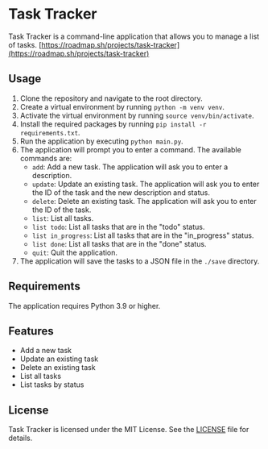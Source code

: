 # Task Tracker

Task Tracker is a command-line application that allows you to manage a list of tasks.
[https://roadmap.sh/projects/task-tracker](https://roadmap.sh/projects/task-tracker)

## Usage

1. Clone the repository and navigate to the root directory.
2. Create a virtual environment by running `python -m venv venv`.
3. Activate the virtual environment by running `source venv/bin/activate`.
4. Install the required packages by running `pip install -r requirements.txt`.
5. Run the application by executing `python main.py`.
6. The application will prompt you to enter a command. The available commands are:
	* `add`: Add a new task. The application will ask you to enter a description.
	* `update`: Update an existing task. The application will ask you to enter the ID of the task and the new description and status.
	* `delete`: Delete an existing task. The application will ask you to enter the ID of the task.
	* `list`: List all tasks.
	* `list todo`: List all tasks that are in the "todo" status.
	* `list in_progress`: List all tasks that are in the "in_progress" status.
	* `list done`: List all tasks that are in the "done" status.
	* `quit`: Quit the application.
7. The application will save the tasks to a JSON file in the `./save` directory.

## Requirements

The application requires Python 3.9 or higher.

## Features

* Add a new task
* Update an existing task
* Delete an existing task
* List all tasks
* List tasks by status

## License

Task Tracker is licensed under the MIT License. See the [LICENSE](LICENSE) file for details.

